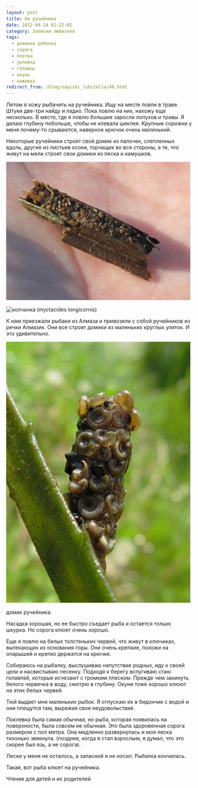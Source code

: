 ```yaml
---
layout: post
title: На ручейника
date: 2012-04-24 01:22:02
category: Записки любителя
tags:
  - дневник ребенка
  - сорога
  - плотва
  - уклейка
  - голавль
  - окунь
  - наживка
redirect_from: /blog/sapiski_lubitelia/48.html
---
```

Летом я хожу рыбачить на ручейника. Ищу на месте ловли в траве. Штуки
две-три найду и ладно. Пока ловлю на них, нахожу еще несколько. В месте,
где я ловлю большие заросли лопухов и травы. Я делаю глубину побольше,
чтобы не клевала шеклея. Крупные сорожки у меня почему-то срываются,
наверное крючок очень маленький.

Некоторые ручейники строят свой домик из палочек, слепленных вдоль,
другие из листьев осоки, торчащих во все стороны, а те, что живут на
мели строят свои домики из песка и камушков.

![ручейник](/uploads/images/00/00/01/2013/06/08/2ea25c.jpg)

![колчанка  (myctacides
longicornis)](/uploads/images/00/00/01/2013/11/29/909a921e1f.jpg)

К нам приезжали рыбаки из Алмаза и привозили с собой ручейников из речки
Алмазик. Они все строят домики из маленьких круглых улиток. И это
удивительно.

![](/uploads/images/00/00/01/2013/11/29/e59e9d9bd2.jpg)

домик ручейника.

Насадка хорошая, но ее быстро съедает рыба и остается только шкурка. Но
сорога клюет очень хорошо.

Еще я ловлю на белых толстеньких червей, что живут в ключиках,
вытекающих из основания горы. Они очень крепкие, похожи на опарышей и
крепко держатся на крючке.

Собираюсь на рыбалку, выслушиваю напутствие родных, иду к своей цели и
насвистываю песенку. Подходя к берегу вспугиваю стаю голавлей, которые
исчезают с громким плеском. Прежде чем закинуть белого червячка в воду,
смотрю в глубину. Окуни тоже хорошо клюют на этих белых червей.

Тюй выдает мне маленьких рыбок. Я отпускаю их в бидончик с водой и они
плещутся там, выражая свое неудовольствие.

Поклевка была самая обычная, но рыба, которая появилась на поверхности,
была совсем не обычная. Это была здоровенная сорога размером с пол
метра. Она медленно развернулась и моя леска тихонько звякнула.
(позднее, когда я стал взрослым, я думал, что это скорее был язь, а не
сорога).

Лески у меня не осталось, а запасной я не носил. Рыбалка кончилась.

Такая, вот рыба клюет на ручейника.

Чтение для детей и их родителей
